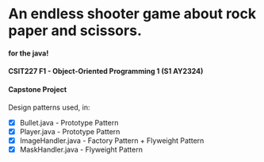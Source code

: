 # An endless shooter game about rock paper and scissors.

#### for the java!
#### CSIT227 F1 - Object-Oriented Programming 1 (S1 AY2324) 
#### Capstone Project

Design patterns used, in:
- [x] Bullet.java - Prototype Pattern
- [x] Player.java - Prototype Pattern
- [x] ImageHandler.java - Factory Pattern + Flyweight Pattern
- [x] MaskHandler.java - Flyweight Pattern
